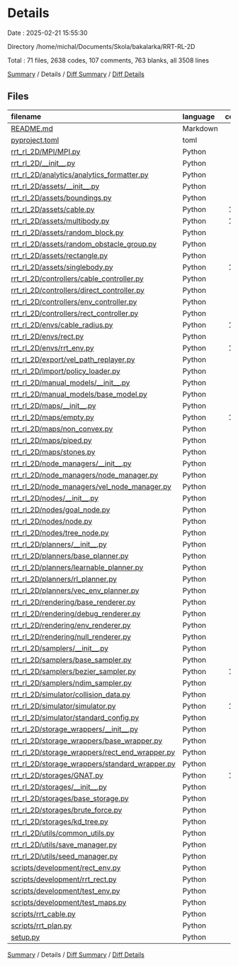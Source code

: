 # Details

Date : 2025-02-21 15:55:30

Directory /home/michal/Documents/Skola/bakalarka/RRT-RL-2D

Total : 71 files,  2638 codes, 107 comments, 763 blanks, all 3508 lines

[Summary](results.md) / Details / [Diff Summary](diff.md) / [Diff Details](diff-details.md)

## Files
| filename | language | code | comment | blank | total |
| :--- | :--- | ---: | ---: | ---: | ---: |
| [README.md](/README.md) | Markdown | 2 | 0 | 1 | 3 |
| [pyproject.toml](/pyproject.toml) | toml | 3 | 0 | 1 | 4 |
| [rrt\_rl\_2D/MPI/MPI.py](/rrt_rl_2D/MPI/MPI.py) | Python | 7 | 0 | 3 | 10 |
| [rrt\_rl\_2D/\_\_init\_\_.py](/rrt_rl_2D/__init__.py) | Python | 9 | 0 | 1 | 10 |
| [rrt\_rl\_2D/analytics/analytics\_formatter.py](/rrt_rl_2D/analytics/analytics_formatter.py) | Python | 0 | 0 | 1 | 1 |
| [rrt\_rl\_2D/assets/\_\_init\_\_.py](/rrt_rl_2D/assets/__init__.py) | Python | 7 | 0 | 2 | 9 |
| [rrt\_rl\_2D/assets/boundings.py](/rrt_rl_2D/assets/boundings.py) | Python | 19 | 0 | 5 | 24 |
| [rrt\_rl\_2D/assets/cable.py](/rrt_rl_2D/assets/cable.py) | Python | 109 | 6 | 22 | 137 |
| [rrt\_rl\_2D/assets/multibody.py](/rrt_rl_2D/assets/multibody.py) | Python | 145 | 6 | 33 | 184 |
| [rrt\_rl\_2D/assets/random\_block.py](/rrt_rl_2D/assets/random_block.py) | Python | 18 | 1 | 5 | 24 |
| [rrt\_rl\_2D/assets/random\_obstacle\_group.py](/rrt_rl_2D/assets/random_obstacle_group.py) | Python | 36 | 0 | 9 | 45 |
| [rrt\_rl\_2D/assets/rectangle.py](/rrt_rl_2D/assets/rectangle.py) | Python | 19 | 0 | 5 | 24 |
| [rrt\_rl\_2D/assets/singlebody.py](/rrt_rl_2D/assets/singlebody.py) | Python | 146 | 2 | 39 | 187 |
| [rrt\_rl\_2D/controllers/cable\_controller.py](/rrt_rl_2D/controllers/cable_controller.py) | Python | 54 | 0 | 13 | 67 |
| [rrt\_rl\_2D/controllers/direct\_controller.py](/rrt_rl_2D/controllers/direct_controller.py) | Python | 11 | 0 | 4 | 15 |
| [rrt\_rl\_2D/controllers/env\_controller.py](/rrt_rl_2D/controllers/env_controller.py) | Python | 72 | 0 | 19 | 91 |
| [rrt\_rl\_2D/controllers/rect\_controller.py](/rrt_rl_2D/controllers/rect_controller.py) | Python | 29 | 0 | 7 | 36 |
| [rrt\_rl\_2D/envs/cable\_radius.py](/rrt_rl_2D/envs/cable_radius.py) | Python | 104 | 0 | 32 | 136 |
| [rrt\_rl\_2D/envs/rect.py](/rrt_rl_2D/envs/rect.py) | Python | 86 | 0 | 26 | 112 |
| [rrt\_rl\_2D/envs/rrt\_env.py](/rrt_rl_2D/envs/rrt_env.py) | Python | 133 | 2 | 36 | 171 |
| [rrt\_rl\_2D/export/vel\_path\_replayer.py](/rrt_rl_2D/export/vel_path_replayer.py) | Python | 37 | 3 | 10 | 50 |
| [rrt\_rl\_2D/import/policy\_loader.py](/rrt_rl_2D/import/policy_loader.py) | Python | 5 | 0 | 1 | 6 |
| [rrt\_rl\_2D/manual\_models/\_\_init\_\_.py](/rrt_rl_2D/manual_models/__init__.py) | Python | 2 | 0 | 2 | 4 |
| [rrt\_rl\_2D/manual\_models/base\_model.py](/rrt_rl_2D/manual_models/base_model.py) | Python | 7 | 0 | 5 | 12 |
| [rrt\_rl\_2D/maps/\_\_init\_\_.py](/rrt_rl_2D/maps/__init__.py) | Python | 6 | 0 | 2 | 8 |
| [rrt\_rl\_2D/maps/empty.py](/rrt_rl_2D/maps/empty.py) | Python | 120 | 2 | 32 | 154 |
| [rrt\_rl\_2D/maps/non\_convex.py](/rrt_rl_2D/maps/non_convex.py) | Python | 31 | 0 | 9 | 40 |
| [rrt\_rl\_2D/maps/piped.py](/rrt_rl_2D/maps/piped.py) | Python | 61 | 0 | 9 | 70 |
| [rrt\_rl\_2D/maps/stones.py](/rrt_rl_2D/maps/stones.py) | Python | 30 | 0 | 12 | 42 |
| [rrt\_rl\_2D/node\_managers/\_\_init\_\_.py](/rrt_rl_2D/node_managers/__init__.py) | Python | 3 | 0 | 2 | 5 |
| [rrt\_rl\_2D/node\_managers/node\_manager.py](/rrt_rl_2D/node_managers/node_manager.py) | Python | 24 | 0 | 9 | 33 |
| [rrt\_rl\_2D/node\_managers/vel\_node\_manager.py](/rrt_rl_2D/node_managers/vel_node_manager.py) | Python | 19 | 0 | 6 | 25 |
| [rrt\_rl\_2D/nodes/\_\_init\_\_.py](/rrt_rl_2D/nodes/__init__.py) | Python | 3 | 0 | 2 | 5 |
| [rrt\_rl\_2D/nodes/goal\_node.py](/rrt_rl_2D/nodes/goal_node.py) | Python | 10 | 0 | 4 | 14 |
| [rrt\_rl\_2D/nodes/node.py](/rrt_rl_2D/nodes/node.py) | Python | 2 | 0 | 1 | 3 |
| [rrt\_rl\_2D/nodes/tree\_node.py](/rrt_rl_2D/nodes/tree_node.py) | Python | 20 | 0 | 8 | 28 |
| [rrt\_rl\_2D/planners/\_\_init\_\_.py](/rrt_rl_2D/planners/__init__.py) | Python | 4 | 0 | 2 | 6 |
| [rrt\_rl\_2D/planners/base\_planner.py](/rrt_rl_2D/planners/base_planner.py) | Python | 26 | 0 | 7 | 33 |
| [rrt\_rl\_2D/planners/learnable\_planner.py](/rrt_rl_2D/planners/learnable_planner.py) | Python | 7 | 0 | 4 | 11 |
| [rrt\_rl\_2D/planners/rl\_planner.py](/rrt_rl_2D/planners/rl_planner.py) | Python | 14 | 0 | 5 | 19 |
| [rrt\_rl\_2D/planners/vec\_env\_planner.py](/rrt_rl_2D/planners/vec_env_planner.py) | Python | 50 | 2 | 10 | 62 |
| [rrt\_rl\_2D/rendering/base\_renderer.py](/rrt_rl_2D/rendering/base_renderer.py) | Python | 19 | 0 | 5 | 24 |
| [rrt\_rl\_2D/rendering/debug\_renderer.py](/rrt_rl_2D/rendering/debug_renderer.py) | Python | 48 | 0 | 10 | 58 |
| [rrt\_rl\_2D/rendering/env\_renderer.py](/rrt_rl_2D/rendering/env_renderer.py) | Python | 36 | 0 | 12 | 48 |
| [rrt\_rl\_2D/rendering/null\_renderer.py](/rrt_rl_2D/rendering/null_renderer.py) | Python | 11 | 0 | 5 | 16 |
| [rrt\_rl\_2D/samplers/\_\_init\_\_.py](/rrt_rl_2D/samplers/__init__.py) | Python | 3 | 0 | 2 | 5 |
| [rrt\_rl\_2D/samplers/base\_sampler.py](/rrt_rl_2D/samplers/base_sampler.py) | Python | 8 | 0 | 5 | 13 |
| [rrt\_rl\_2D/samplers/bezier\_sampler.py](/rrt_rl_2D/samplers/bezier_sampler.py) | Python | 123 | 2 | 22 | 147 |
| [rrt\_rl\_2D/samplers/ndim\_sampler.py](/rrt_rl_2D/samplers/ndim_sampler.py) | Python | 15 | 0 | 5 | 20 |
| [rrt\_rl\_2D/simulator/collision\_data.py](/rrt_rl_2D/simulator/collision_data.py) | Python | 12 | 0 | 5 | 17 |
| [rrt\_rl\_2D/simulator/simulator.py](/rrt_rl_2D/simulator/simulator.py) | Python | 154 | 6 | 37 | 197 |
| [rrt\_rl\_2D/simulator/standard\_config.py](/rrt_rl_2D/simulator/standard_config.py) | Python | 30 | 1 | 5 | 36 |
| [rrt\_rl\_2D/storage\_wrappers/\_\_init\_\_.py](/rrt_rl_2D/storage_wrappers/__init__.py) | Python | 2 | 0 | 1 | 3 |
| [rrt\_rl\_2D/storage\_wrappers/base\_wrapper.py](/rrt_rl_2D/storage_wrappers/base_wrapper.py) | Python | 24 | 0 | 9 | 33 |
| [rrt\_rl\_2D/storage\_wrappers/rect\_end\_wrapper.py](/rrt_rl_2D/storage_wrappers/rect_end_wrapper.py) | Python | 17 | 1 | 4 | 22 |
| [rrt\_rl\_2D/storage\_wrappers/standard\_wrapper.py](/rrt_rl_2D/storage_wrappers/standard_wrapper.py) | Python | 54 | 1 | 12 | 67 |
| [rrt\_rl\_2D/storages/GNAT.py](/rrt_rl_2D/storages/GNAT.py) | Python | 143 | 22 | 32 | 197 |
| [rrt\_rl\_2D/storages/\_\_init\_\_.py](/rrt_rl_2D/storages/__init__.py) | Python | 5 | 0 | 2 | 7 |
| [rrt\_rl\_2D/storages/base\_storage.py](/rrt_rl_2D/storages/base_storage.py) | Python | 13 | 0 | 6 | 19 |
| [rrt\_rl\_2D/storages/brute\_force.py](/rrt_rl_2D/storages/brute_force.py) | Python | 19 | 0 | 6 | 25 |
| [rrt\_rl\_2D/storages/kd\_tree.py](/rrt_rl_2D/storages/kd_tree.py) | Python | 95 | 32 | 35 | 162 |
| [rrt\_rl\_2D/utils/common\_utils.py](/rrt_rl_2D/utils/common_utils.py) | Python | 7 | 0 | 7 | 14 |
| [rrt\_rl\_2D/utils/save\_manager.py](/rrt_rl_2D/utils/save_manager.py) | Python | 0 | 0 | 1 | 1 |
| [rrt\_rl\_2D/utils/seed\_manager.py](/rrt_rl_2D/utils/seed_manager.py) | Python | 32 | 0 | 10 | 42 |
| [scripts/development/rect\_env.py](/scripts/development/rect_env.py) | Python | 35 | 1 | 20 | 56 |
| [scripts/development/rrt\_rect.py](/scripts/development/rrt_rect.py) | Python | 78 | 3 | 32 | 113 |
| [scripts/development/test\_env.py](/scripts/development/test_env.py) | Python | 33 | 9 | 20 | 62 |
| [scripts/development/test\_maps.py](/scripts/development/test_maps.py) | Python | 33 | 2 | 14 | 49 |
| [scripts/rrt\_cable.py](/scripts/rrt_cable.py) | Python | 80 | 3 | 31 | 114 |
| [scripts/rrt\_plan.py](/scripts/rrt_plan.py) | Python | 0 | 0 | 1 | 1 |
| [setup.py](/setup.py) | Python | 19 | 0 | 1 | 20 |

[Summary](results.md) / Details / [Diff Summary](diff.md) / [Diff Details](diff-details.md)